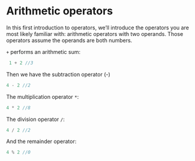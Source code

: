 # Arithmetic operators

In this first introduction to operators, we’ll introduce the operators you are most likely familiar with: arithmetic operators with two operands. Those operators assume the operands are both numbers.

`+` performs an arithmetic sum:

```jsx
 1 + 2 //3
```

Then we have the subtraction operator (-)

```jsx
4 - 2 //2
```

The multiplication operator `*`:

```jsx
4 * 2 //8
```

The division operator `/`:

```jsx
4 / 2 //2
```

And the remainder operator:

```jsx
4 % 2 //0
```
